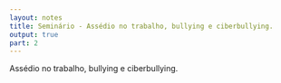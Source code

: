 ```yaml
---
layout: notes
title: Seminário - Assédio no trabalho, bullying e ciberbullying.
output: true
part: 2
---
```


Assédio no trabalho, bullying e ciberbullying.

